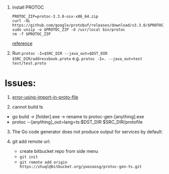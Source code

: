 1. install PROTOC
    ```
    PROTOC_ZIP=protoc-3.3.0-osx-x86_64.zip
    curl -OL https://github.com/google/protobuf/releases/download/v3.3.0/$PROTOC_ZIP
    sudo unzip -o $PROTOC_ZIP -d /usr/local bin/protoc
    rm -f $PROTOC_ZIP
    ```
    [reference](http://google.github.io/proto-lens/installing-protoc.html)

2. Run
`protoc -I=$SRC_DIR --java_out=$DST_DIR $SRC_DIR/addressbook.proto`
e.g. `protoc -I=. --java_out=test test/test.proto`


# Issues:

1. [error-using-import-in-proto-file](https://stackoverflow.com/questions/21134066/error-using-import-in-proto-file)

2. cannot build ts
* go build -> [folder].exe -> rename to protoc-gen-[anything].exe
* protoc --[anything]_out=lang=ts:$DST_DIR $SRC_DIR/protofile

3. The Go code generator does not produce output for services by default:

4. git add remote url:
    - create bitbucket repo from side menu
    - `git init`
    - `git remote add origin https://zhuql@bitbucket.org/yoozoosg/protoc-gen-ts.git`  